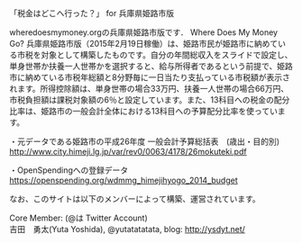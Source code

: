 
「税金はどこへ行った？」 for 兵庫県姫路市版

wheredoesmymoney.orgの兵庫県姫路市版です． Where Does My Money Go? 兵庫県姫路市版（2015年2月19日稼働）は、姫路市民が姫路市に納めている市税を対象として構築したものです。自分の年間総収入をスライドで設定し、単身世帯か扶養一人世帯かを選択すると、給与所得者であるという前提で、姫路市に納めている市税年総額と8分野毎に一日当たり支払っている市税額が表示されます。所得控除額は、単身世帯の場合33万円、扶養一人世帯の場合66万円、市税負担額は課税対象額の6％と設定しています。また、13科目への税金の配分比率は、姫路市の一般会計全体における13科目への予算配分比率を使っています。


・元データである姫路市の平成26年度 一般会計予算総括表　(歳出・目的別)  
http://www.city.himeji.lg.jp/var/rev0/0063/4178/26mokuteki.pdf

・OpenSpendingへの登録データ  
https://openspending.org/wdmmg_himejihyogo_2014_budget


なお、このサイトは以下のメンバーによって構築、運営されています。

Core Member: (@は Twitter Account)  
吉田　勇太(Yuta Yoshida), @yutatatatata, blog: http://ysdyt.net/
